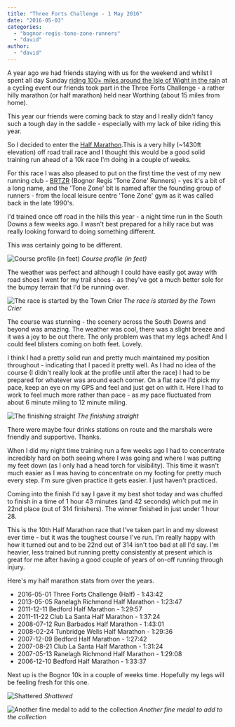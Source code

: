 ```yaml
---
title: "Three Forts Challenge - 1 May 2016"
date: "2016-05-03"
categories: 
  - "bognor-regis-tone-zone-runners"
  - "david"
author: 
  - "david"
---
```


A year ago we had friends staying with us for the weekend and whilst I spent all day Sunday [riding 100+ miles around the Isle of Wight in the rain](/2015/05/isle-of-wight-randonnee-2015/) at a cycling event our friends took part in the Three Forts Challenge - a rather hilly marathon (or half marathon) held near Worthing (about 15 miles from home).

This year our friends were coming back to stay and I really didn't fancy such a tough day in the saddle - especially with my lack of bike riding this year.

So I decided to enter the [Half Marathon](http://threefortschallenge.org.uk).This is a very hilly (~1430ft elevation) off road trail race and I thought this would be a good solid training run ahead of a 10k race I'm doing in a couple of weeks.

For this race I was also pleased to put on the first time the vest of my new running club - [BRTZR](http://www.tonezonerunners.org) (Bognor Regis 'Tone Zone' Runners) - yes it's a bit of a long name, and the 'Tone Zone' bit is named after the founding group of runners - from the local leisure centre 'Tone Zone' gym as it was called back in the late 1990's.

I'd trained once off road in the hills this year - a night time run in the South Downs a few weeks ago. I wasn't best prepared for a hilly race but was really looking forward to doing something different.

This was certainly going to be different.

![Course profile (in feet)](/images/2016/2016-three-forts-half-profile.jpg) 
*Course profile (in feet)*

The weather was perfect and although I could have easily got away with road shoes I went for my trail shoes - as they've got a much better sole for the bumpy terrain that I'd be running over.

![The race is started by the Town Crier](/images/2016/20160501-1600.jpg) 
*The race is started by the Town Crier*

The course was stunning - the scenery across the South Downs and beyond was amazing. The weather was cool, there was a slight breeze and it was a joy to be out there. The only problem was that my legs ached! And I could feel blisters coming on both feet. Lovely.

I think I had a pretty solid run and pretty much maintained my position throughout - indicating that I paced it pretty well. As I had no idea of the course (I didn't really look at the profile until after the race) I had to be prepared for whatever was around each corner. On a flat race I'd pick my pace, keep an eye on my GPS and feel and just get on with it. Here I had to work to feel much more rather than pace - as my pace fluctuated from about 6 minute miling to 12 minute miling.

![The finishing straight](/images/2016/20160501-1622.jpg) 
*The finishing straight*

There were maybe four drinks stations on route and the marshals were friendly and supportive. Thanks.

When I did my night time training run a few weeks ago I had to concentrate incredibly hard on both seeing where I was going and where I was putting my feet down (as I only had a head torch for visibility). This time it wasn't much easier as I was having to concentrate on my footing for pretty much every step. I'm sure given practice it gets easier. I just haven't practiced.

Coming into the finish I'd say I gave it my best shot today and was chuffed to finish in a time of 1 hour 43 minutes (and 42 seconds) which put me in 22nd place (out of 314 finishers). The winner finished in just under 1 hour 28.

This is the 10th Half Marathon race that I've taken part in and my slowest ever time - but it was the toughest course I've run. I'm really happy with how it turned out and to be 22nd out of 314 isn't too bad at all I'd say. I'm heavier, less trained but running pretty consistently at present which is great for me after having a good couple of years of on-off running through injury.

Here's my half marathon stats from over the years.

- 2016-05-01 Three Forts Challenge (Half) - 1:43:42
- 2013-05-05 Ranelagh Richmond Half Marathon - 1:23:47
- 2011-12-11 Bedford Half Marathon - 1:29:57
- 2011-11-22 Club La Santa Half Marathon - 1:37:24
- 2008-07-12 Run Barbados Half Marathon - 1:43:01
- 2008-02-24 Tunbridge Wells Half Marathon - 1:29:36
- 2007-12-09 Bedford Half Marathon - 1:27:42
- 2007-08-21 Club La Santa Half Marathon - 1:31:24
- 2007-05-13 Ranelagh Richmond Half Marathon - 1:29:08
- 2006-12-10 Bedford Half Marathon - 1:33:37

Next up is the Bognor 10k in a couple of weeks time. Hopefully my legs will be feeling fresh for this one.

![Shattered](/images/2016/20160501-1623.jpg) 
*Shattered*

![Another fine medal to add to the collection](/images/2016/20160501-1625.jpg) 
*Another fine medal to add to the collection*
